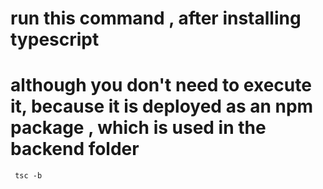 # run this command , after installing typescript 
# although you don't need to execute it, because it is deployed as an npm package , which is used in the backend folder 


``` tsc -b```